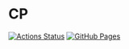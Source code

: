 # CP

[![Actions Status](https://github.com/dnx04/CP/workflows/verify/badge.svg)](https://github.com/dnx04/CP/actions)
[![GitHub Pages](https://img.shields.io/static/v1?label=GitHub+Pages&message=+&color=brightgreen&logo=github)](https://beet-aizu.github.io/library/)
